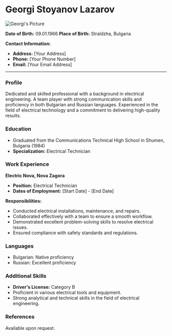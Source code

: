 # Georgi Stoyanov Lazarov

![Georgi's Picture](![Image_URL](<profile_picture.png>))

**Date of Birth:** 09.01.1966
**Place of Birth:** Straldzha, Bulgaria

**Contact Information:**
- **Address:** [Your Address]
- **Phone:** [Your Phone Number]
- **Email:** [Your Email Address]

---

### Profile

Dedicated and skilled professional with a background in electrical engineering. A team player with strong communication skills and proficiency in both Bulgarian and Russian languages. Experienced in the field of electrical technology and a commitment to delivering high-quality results.

### Education

- Graduated from the Communications Technical High School in Shumen, Bulgaria (1984)
- **Specialization:** Electrical Technician

### Work Experience

**Electric Nova, Nova Zagora**
- **Position:** Electrical Technician
- **Dates of Employment:** [Start Date] - [End Date]

**Responsibilities:**
- Conducted electrical installations, maintenance, and repairs.
- Collaborated effectively with a team to ensure a smooth workflow.
- Demonstrated excellent problem-solving skills to resolve electrical issues.
- Ensured compliance with safety standards and regulations.

### Languages

- Bulgarian: Native proficiency
- Russian: Excellent proficiency

### Additional Skills

- **Driver's License:** Category B
- Proficient in various electrical tools and equipment.
- Strong analytical and technical skills in the field of electrical engineering.

### References

Available upon request.
